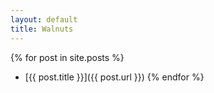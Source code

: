 ```yaml
---
layout: default
title: Walnuts
---
```


{% for post in site.posts %}
- [{{ post.title }}]({{ post.url }})
{% endfor %}

